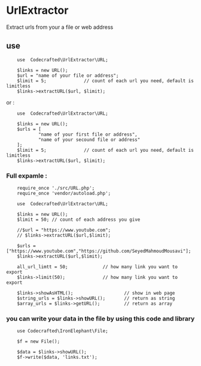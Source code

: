 # UrlExtractor
Extract urls from your a file or web address

## use

        use  Codecrafted\UrlExtractor\URL;

        $links = new URL();
        $url = "name of your file or address";
        $limit = 5;              // count of each url you need, default is limitless
        $links->extractURL($url, $limit);
or :

        use  Codecrafted\UrlExtractor\URL;

        $links = new URL();
        $urls = [
                "name of your first file or address",
                "name of your secound file or address"
        ];
        $limit = 5;              // count of each url you need, default is limitless
        $links->extractURL($url, $limit);

### Full expamle :

        require_once './src/URL.php';
        require_once 'vendor/autoload.php';

        use  Codecrafted\UrlExtractor\URL;

        $links = new URL();
        $limit = 50; // count of each address you give

        //$url = "https://www.youtube.com";
        // $links->extractURL($url,$limit);

        $urls = ["https://www.youtube.com","https://github.com/SeyedMahmoudMousavi"];
        $links->extractURL($url,$limit);

        all_url_limtt = 50;             // how many link you want to export
        $links->limit(50);              // how many link you want to export

        $links->showAsHTML();                   // show in web page
        $string_urls = $links->showURL();       // return as string
        $array_urls = $links->getURL();         // return as array     

### you can write your data in the file by using this code and library

        use Codecrafted\IronElephant\File;

        $f = new File();

        $data = $links->showURL();
        $f->write($data, 'links.txt');

